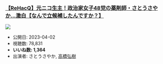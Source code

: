 ### [【ReHacQ】元ニコ生主！政治家女子48党の薬剤師・さとうさやか…激白【なんで立候補したんですか？】](https://www.youtube.com/watch?v=fR_OYX3s2a8)
[![](https://img.youtube.com/vi/fR_OYX3s2a8/sddefault.jpg)](https://www.youtube.com/watch?v=fR_OYX3s2a8)
-   公開日: 2023-04-02
-   視聴数: 78,831
-   **いいね数: 1,364**
-   出演者: さとうさやか, [高橋弘樹](/rehacq_fan/people/高橋弘樹 "wikilink")
